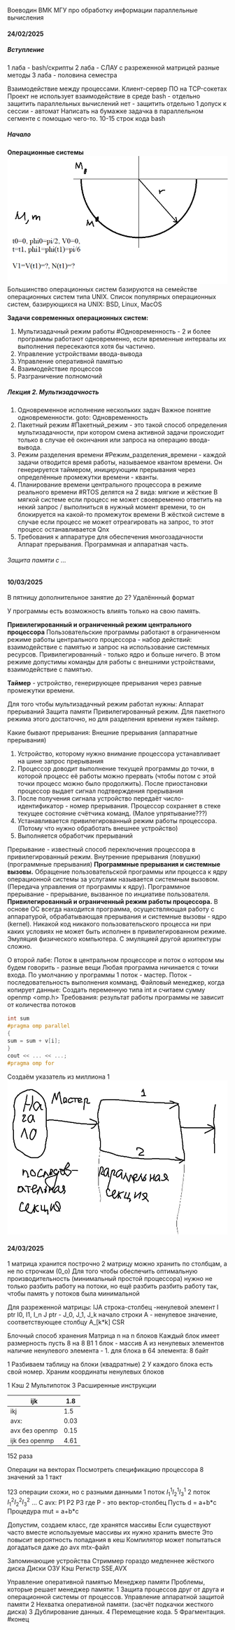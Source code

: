 ﻿Воеводин ВМК МГУ про обработку информации
параллельные вычисления

#### 24/02/2025
##### Вступление
1 лаба - bash/скрипты
2 лаба - СЛАУ с разреженной матрицей
разные методы
3 лаба - половина семестра

Взаимодействие между процессами. Клиент-сервер
ПО на TCP-сокетах
Проект не использует взаимодействие в среде bash - отдельно защитить
параллельных вычислений нет - защитить отдельно
1 допуск к сессии - автомат
Написать на бумажке задачка в параллельном сегменте с помощью чего-то. 10-15 строк кода
bash
##### Начало
**Операционные системы**
![123](https://github.com/FelPrim/bmstu/blob/master/obsidian%20stuff/attachments/Pasted%20image%2020250211104104.png)
Большинство операционных систем базируются на семействе операционных систем типа UNIX.
Список популярных операционных систем, базирующихся на UNIX:
BSD, Linux, MacOS

**Задачи современных операционных систем:**
1. Мультизадачный режим работы
#Одновременность - 2 и более программы работают одновременно, если временные интервалы их выполнения пересекаются хотя бы частично.
1. Управление устройствами ввода-вывода
2. Управление оперативной памятью
3. Взаимодействие процессов
4. Разграничение полномочий
##### Лекция 2. Мультизадачность
1. Одновременное исполнение нескольких задач
Важное понятие одновременности. goto: Одновременность
2. Пакетный режим
#Пакетный_режим - это такой способ определения мультизадачности, при котором смена активной задачи происходит только в случае её окончания или запроса на операцию ввода-вывода.
3. Режим разделения времени
#Режим_разделения_времени - каждой задачи отводится время работы, называемое квантом времени. Он генерируется таймером, иницирующим прерывания через определённые промежутки времени - кванты.
4. Планирование времени центрального процессора в режиме реального времени
#RTOS делятся на 2 вида:
мягкие и жёсткие
В мягкой системе если процесс не может своевременно ответить на некий запрос / выполниться в нужный момент времени, то он блокируется на какой-то промежуток времени
В жёсткой системе в случае если процесс не может отреагировать на запрос, то этот процесс останавливается
Qnx 
5. Требования к аппаратуре для обеспечения многозадачности
Аппарат прерывания. Программная и аппаратная часть.
###### Защита памяти с ...

#### 10/03/2025
В пятницу дополнительное занятие до 2?
Удалённный формат

У программы есть возможность влиять только на свою память.

**Привилегированный и ограниченный режим центрального процессора** 
Пользовательские программы работают в ограниченном режиме работы центрального процессора - набор действий: взаимодействие с памятью и запрос на использование системных ресурсов.
Привилегированный - только ядро и больше ничего.
В этом режиме допустимы команды для работы с внешними устройствами, взаимодействие с памятью.

**Таймер** - устройство, генерирующее прерывания через равные промежутки времени.

Для того чтобы мультизадачный режим работал нужны:
Аппарат прерываний
Защита памяти
Привилегированный режим. 
Для пакетного режима этого достаточно, но для разделения времени нужен таймер.

Какие бывают прерывания:
Внешние прерывания (аппаратные прерывания)
1. Устройство, которому нужно внимание процессора устанавливает на шине запрос прерывания
2. Процессор доводит выполнение текущей программы до точки, в которой процесс её работы можно прервать (чтобы потом с этой точки процесс можно было продолжить). После приостановки процессор выдает сигнал подтверждения прерывания
3. После получения сигнала устройство передаёт число-идентификатор - номер прерывания. Процессор сохраняет в стеке текущее состояние счётчика команд. (Малое упрятывание???)
4. Устанавливается привилегированный режим работы процессора. (Потому что нужно обработать внешнее устройство)
5. Выполняется обработчик прерываний

Прерывание - известный способ переключения процессора в привилегированный режим.
Внутренние прерывания (ловушки) (программные прерывания)
**Программные прерывания и системные вызовы.**
Обращение пользовательской программы или процесса к ядру операционной системы за услугами называется системным вызовом. (Передача управления от программы к ядру).
Программное прерывание - прерывание, вызванное по инциативе пользователя.
**Привилегированный и ограниченный режим работы процессора.**
В основе ОС всегда находится программа, осуществляющая работу с аппаратурой, обрабатывающая прерывания и системные вызовы - ядро (kernel).
Никакой код никакого пользовательского процесса ни при каких условиях не может быть исполнен в привилегированном режиме.
Эмуляция физического компьютера.
С эмуляцией другой архитектуры сложно.

О второй лабе:
Поток в центральном процессоре и поток о котором мы будем говорить - разные вещи
Любая программа ничинается с точки входа.
По умолчанию у программы 1 поток - мастер.
Поток - последовательность выполнения комманд.
Файловый менеджер, когда копирует данные:
Создать переменную типа int и считаем сумму
openmp
<omp.h>
Требования:
результат работы программы не зависит от количества потоков
```cpp
int sum
#pragma omp parallel
{
sum = sum + v[i];
}
cout << ... << ...;
#pragma omp for
```
Создаём указатель из миллиона 1
<a> 
	<img src="https://github.com/FelPrim/bmstu/blob/master/obsidian%20stuff/attachments/Pasted%20image%2020250310202500.png" > 
</a>
#### 24/03/2025
1 матрица хранится построчно
2 матрицу можно хранить по столбцам, а не по строчкам (0_о)
Для того чтобы обеспечить оптимальную производительность (минимальный простой процессора) нужно не только разбить работу на потоки, но ещё разбить разбить работу так, чтобы память у потоков была минимальной

Для разреженной матрицы:
IJA
строка-столбец -ненулевой элемент
I ptr I0, I1, I_n
J ptr - J_0, J_1, J_k начало строки
A - ненулевое значение, соответствующее столбцу
A_\[k\*k]
CSR

Блочный способ хранения
Матрица n на n блоков
Каждый блок имеет размерность пусть 8 на 8
B1 1 блок - массив A из ненулевых элементов
наличие ненулевого элемента - 1. 
для блока в 64 элемента: 8 байт

1 Разбиваем таблицу на блоки (квадратные)
2 У каждого блока есть свой номер. Храним координаты ненулевых блоков

1 Кэш
2 Мультипоток
3 Расширенные инструкции

| ijk            | 1.8  |
| -------------- | ---- |
| ikj            | 1.5  |
| avx:           | 0.03 |
| avx без openmp | 0.15 |
| ijk без openmp | 4.61 |
152 раза

Операции на векторах
Посмотреть спецификацию процессора 
8 значений за 1 такт

123 операции схожи, но с разными данными
1 поток  $I_{1}^1I_{2}^1I_{3}^1$ 
2 поток  $I_{1}^2I_{2}^2I_{3}^2$ 
...
С avx:
P1 P2 P3
где P - это вектор-столбец
Пусть d = a+b\*c
Процедура mut = a+b\*c

Допустим, создаем класс, где хранятся массивы
Если существуют часто вместе используемые массивы их нужно хранить вместе
Это повысит вероятность попадания в кеш
Компилятор может попытаться догадаться даже до avx mtx-файл

Запоминающие устройства
Стриммер гораздо медленнее жёсткого диска
Диски
ОЗУ
Кэш
Регистр SSE,AVX

Управление оперативной памятью
Менеджер памяти
Проблемы, которые решает менеджер памяти:
1 Защита процессов друг от друга и операционной системы от процессов. Управление аппаратной защитой памяти
2 Нехватка оперативной памяти. (засчёт подкачки жесткого диска)
3 Дублирование данных.
4 Перемещение кода.
5 Фрагментация. 
#конец 


























